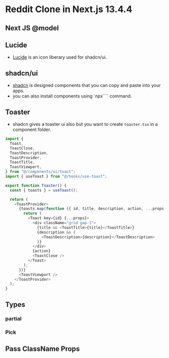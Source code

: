 # Reddit Clone in Next.js 13.4.4



## Next JS @model


## Lucide

- [Lucide](https://lucide.dev/) is an icon liberary used for shadcn/ui.

## shadcn/ui

- [shadcn](https://ui.shadcn.com/) is designed components that you can copy and paste into your apps.
- you can also install components using `npx```` command.

## Toaster

- shadcn gives a toaster ui also but you want to create `toaster.tsx` in a component folder.

```typescript
import {
  Toast,
  ToastClose,
  ToastDescription,
  ToastProvider,
  ToastTitle,
  ToastViewport,
} from "@/components/ui/toast";
import { useToast } from "@/hooks/use-toast";

export function Toaster() {
  const { toasts } = useToast();

  return (
    <ToastProvider>
      {toasts.map(function ({ id, title, description, action, ...props }) {
        return (
          <Toast key={id} {...props}>
            <div className="grid gap-1">
              {title && <ToastTitle>{title}</ToastTitle>}
              {description && (
                <ToastDescription>{description}</ToastDescription>
              )}
            </div>
            {action}
            <ToastClose />
          </Toast>
        );
      })}
      <ToastViewport />
    </ToastProvider>
  );
}
```

## Types

### partial

### Pick

## Pass ClassName Props



